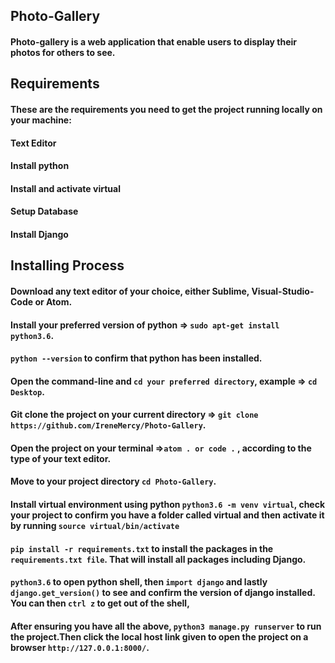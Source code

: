 ## Photo-Gallery
#### Photo-gallery is a web application that enable users to display their photos for others to see.

## Requirements
#### These are the requirements you need to get the project running locally on your machine:
#### Text Editor
#### Install python
#### Install and activate virtual
#### Setup Database
#### Install Django

## Installing Process
#### Download any text editor of your choice, either Sublime, Visual-Studio-Code or Atom.
#### Install your preferred version of python => ```sudo apt-get install python3.6```.
#### ```python --version``` to confirm that python has been installed.
#### Open the command-line and ```cd your preferred directory```, example => ```cd Desktop```.
#### Git clone the project on your current directory => ```git clone https://github.com/IreneMercy/Photo-Gallery```.
#### Open the project on your terminal =>```atom . or code .``` , according to the type of your text editor.
#### Move to your project directory ```cd Photo-Gallery```.
#### Install virtual environment using python ```python3.6 -m venv virtual```, check your project to confirm you have a folder    called virtual and then activate it by running ```source virtual/bin/activate```
#### ```pip install -r requirements.txt``` to install the packages in the ```requirements.txt file```. That will install all packages including Django.
#### ```python3.6``` to open python shell, then ```import django``` and lastly ```django.get_version()``` to see and confirm the version of django installed. You can then ```ctrl z``` to get out of the shell,
#### After ensuring you have all the above, ```python3 manage.py runserver``` to run the project.Then click the local host link given to open the project on a browser ```http://127.0.0.1:8000/```.
